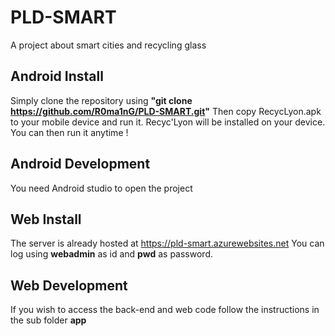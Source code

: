 # PLD-SMART
A project about smart cities and recycling glass


## Android Install
Simply clone the repository using **"git clone https://github.com/R0ma1nG/PLD-SMART.git"**
Then copy RecycLyon.apk to your mobile device and run it.
Recyc'Lyon will be installed on your device. You can then run it anytime !

## Android Development 
You need Android studio to open the project


## Web Install
The server is already hosted at https://pld-smart.azurewebsites.net
You can log using **webadmin** as id and **pwd** as password.

## Web Development
If you wish to access the back-end and web code follow the instructions in the sub folder **app**
